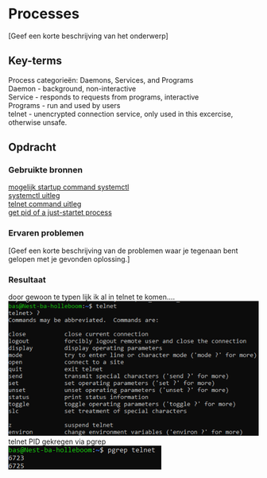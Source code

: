 # Processes
[Geef een korte beschrijving van het onderwerp]

## Key-terms
Process categorieën: Daemons, Services, and Programs  
Daemon - background, non-interactive  
Service - responds to requests from programs, interactive  
Programs - run and used by users  
telnet - unencrypted connection service, only used in this excercise, otherwise unsafe.

## Opdracht
### Gebruikte bronnen
[mogelijk startup command systemctl](https://phoenixnap.com/kb/telnet-linux)  
[systemctl uitleg](https://www.digitalocean.com/community/tutorials/how-to-use-systemctl-to-manage-systemd-services-and-units)  
[telnet command uitleg](https://www.ionos.com/digitalguide/server/tools/telnet-commands/)  
[get pid of a just-startet process](https://www.baeldung.com/linux/just-started-process-pid)

### Ervaren problemen
[Geef een korte beschrijving van de problemen waar je tegenaan bent gelopen met je gevonden oplossing.]

### Resultaat
door gewoon <telnet> te typen lijk ik al in telnet te komen....  
![startup](/01_Linux_1/images/8-telnetstartup+questionmark.PNG)  
telnet PID gekregen via pgrep  
![pid](/01_Linux_1/images/8-telnet-pid.PNG)  
